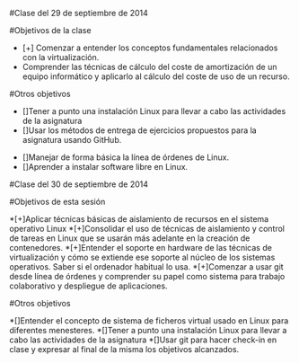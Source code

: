 #Clase del 29 de septiembre de 2014

#Objetivos de la clase

* [+] Comenzar a entender los conceptos fundamentales relacionados con la virtualización.
* Comprender las técnicas de cálculo del coste de amortización de un equipo informático y aplicarlo al cálculo del coste de uso de un recurso.

#Otros objetivos

+ []Tener a punto una instalación Linux para llevar a cabo las actividades de la asignatura
+ []Usar los métodos de entrega de ejercicios propuestos para la asignatura usando GitHub.
* []Manejar de forma básica la línea de órdenes de Linux.
* []Aprender a instalar software libre en Linux.


#Clase del 30 de septiembre de 2014

#Objetivos de esta sesión

*[+]Aplicar técnicas básicas de aislamiento de recursos en el sistema operativo Linux
*[+]Consolidar el uso de técnicas de aislamiento y control de tareas en Linux que se usarán más adelante en la creación de contenedores.
*[+]Entender el soporte en hardware de las técnicas de virtualización y cómo se extiende ese soporte al núcleo de los sistemas operativos. Saber si el ordenador habitual lo usa.
*[+]Comenzar a usar git desde línea de órdenes y comprender su papel como sistema para trabajo colaborativo y despliegue de aplicaciones.

#Otros objetivos

*[]Entender el concepto de sistema de ficheros virtual usado en Linux para diferentes menesteres.
*[]Tener a punto una instalación Linux para llevar a cabo las actividades de la asignatura
*[]Usar git para hacer check-in en clase y expresar al final de la misma los objetivos alcanzados.
